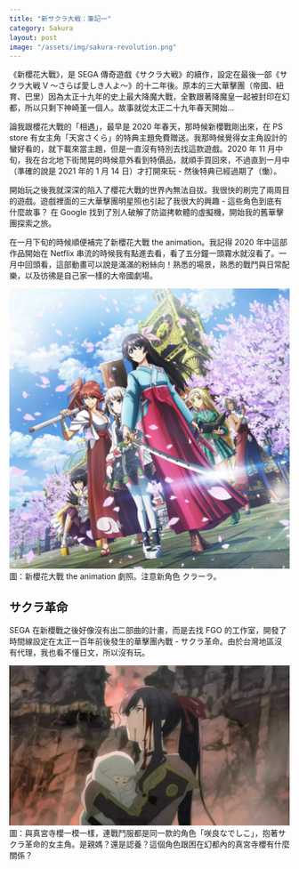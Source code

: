 ```yaml
---
title: "新サクラ大戦：筆記一"
category: Sakura
layout: post
image: "/assets/img/sakura-revolution.png"
---
```


《新櫻花大戰》，是 SEGA 傳奇遊戲《サクラ大戦》的續作，設定在最後一部《サクラ大戦 V 〜さらば愛しき人よ〜》的十二年後。原本的三大華擊團（帝國、紐育、巴里）因為太正十九年的史上最大降魔大戰，全數跟著降魔皇一起被封印在幻都，所以只剩下神崎堇一個人。故事就從太正二十九年春天開始...

論我跟櫻花大戰的「相遇」，最早是 2020 年春天，那時候新櫻戰剛出來，在 PS store 有女主角「天宮さくら」的特典主題免費贈送。我那時候覺得女主角設計的蠻好看的，就下載來當主題，但是一直沒有特別去找這款遊戲。2020 年 11 月中旬，我在台北地下街閒晃的時候意外看到特價品，就順手買回來，不過直到一月中（準確的說是 2021 年的 1 月 14 日）才打開來玩 - 然後特典已經過期了（慟）。

開始玩之後我就深深的陷入了櫻花大戰的世界內無法自拔。我很快的刷完了兩周目的遊戲。遊戲裡面的三大華擊團明星照也引起了我很大的興趣 - 這些角色到底有什麼故事？ 在 Google 找到了別人破解了防盜拷軟體的虛擬機，開始我的舊華擊團探索之旅。

在一月下旬的時候順便補完了新櫻花大戰 the animation。我記得 2020 年中這部作品開始在 Netflix 串流的時候我有點進去看，看了五分鐘一頭霧水就沒看了。一月中回頭看，這部動畫可以說是滿滿的粉絲向！熟悉的場景，熟悉的戰鬥與日常配樂，以及彷彿是自己家一樣的大帝國劇場。

![the animation](/assets/img/shin-sakura-taisen.png)
圖：新櫻花大戰 the animation 劇照。注意新角色 クラーラ。

## サクラ革命

SEGA 在新櫻戰之後好像沒有出二部曲的計畫，而是去找 FGO 的工作室，開發了時間線設定在太正一百年前後發生的華擊團內戰 - サクラ革命。由於台灣地區沒有代理，我也看不懂日文，所以沒有玩。

![咲良なでしこ](/assets/img/sakura-revolution.png)
圖：與真宮寺櫻一模一樣，連戰鬥服都是同一款的角色「咲良なでしこ」，抱著サクラ革命的女主角。是親媽？還是認養？這個角色跟困在幻都內的真宮寺櫻有什麼關係？
